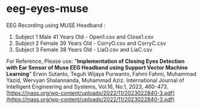 # eeg-eyes-muse
EEG Recording using MUSE Headband :
1. Subject 1 Male 41 Years Old - Open1.csv and Close1.csv
2. Subject 2 Female 39 Years Old - CorryO.csv and CorryC.csv
3. Subject 3 Female 38 Years Old - LiaO.csv and LiaC.csv 

For Reference, Please use:
"**Implementation of Closing Eyes Detection with Ear Sensor of Muse EEG Headband using Support Vector Machine Learning**"
Erwin Sutanto, Teguh Wijaya Purwanto, Fahmi Fahmi, Muhammad Yazid, Wervyan Shalannanda, Muhammad Aziz.
International Journal of Intelligent Engineering and Systems, Vol.16, No.1, 2023, 460-473.
[https://inass.org/wp-content/uploads/2022/11/2023022840-3.pdf](https://inass.org/wp-content/uploads/2022/11/2023022840-3.pdf)
